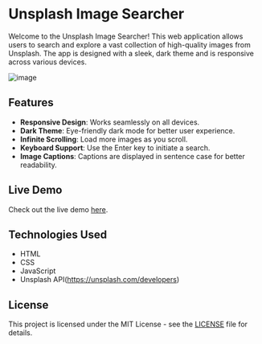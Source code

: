 # Unsplash Image Searcher
Welcome to the Unsplash Image Searcher! This web application allows users to search and explore a vast 
collection of high-quality images from Unsplash. 
The app is designed with a sleek, dark theme and is responsive across various devices.

![image](https://github.com/arc-ch/Unsplash-Image-Searcher/assets/134518231/c475f976-2c3f-4d67-9f98-6b087ac9b23f)

## Features
- **Responsive Design**: Works seamlessly on all devices.
- **Dark Theme**: Eye-friendly dark mode for better user experience.
- **Infinite Scrolling**: Load more images as you scroll.
- **Keyboard Support**: Use the Enter key to initiate a search.
- **Image Captions**: Captions are displayed in sentence case for better readability.

## Live Demo
Check out the live demo [here](https://arc-ch.github.io/Unsplash-Image-Searcher/).

## Technologies Used
- HTML
- CSS
- JavaScript
- Unsplash API(https://unsplash.com/developers)

## License
This project is licensed under the MIT License - see the [LICENSE](LICENSE) file for details.

